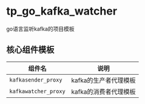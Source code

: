 # tp_go_kafka_watcher

go语言监听kafka的项目模板

## 核心组件模板

| 组件名               | 说明                  |
| -------------------- | --------------------- |
| `kafkasender_proxy`  | kafka的生产者代理模板 |
| `kafkawatcher_proxy` | kafka的消费者代理模板 |